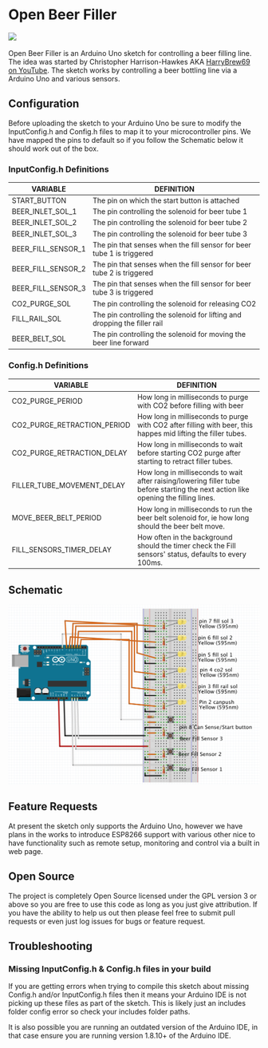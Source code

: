 # Open Beer Filler
![](https://github.com/kloon/OpenBeerFiller/workflows/Compile%20Test/badge.svg)

Open Beer Filler is an Arduino Uno sketch for controlling a beer filling line. The idea was started by Christopher Harrison-Hawkes AKA [HarryBrew69 on YouTube](https://www.youtube.com/channel/UCIIYTzYpd8D7y816diZB0Dw). The sketch works by controlling a beer bottling line via a Arduino Uno and various sensors.

## Configuration
Before uploading the sketch to your Arduino Uno be sure to modify the InputConfig.h and Config.h files to map it to your microcontroller pins. We have mapped the pins to default so if you follow the Schematic below it should work out of the box.

### InputConfig.h Definitions
VARIABLE | DEFINITION
--- | ---
START_BUTTON | The pin on which the start button is attached
BEER_INLET_SOL_1 | The pin controlling the solenoid for beer tube 1
BEER_INLET_SOL_2 | The pin controlling the solenoid for beer tube 2
BEER_INLET_SOL_3 | The pin controlling the solenoid for beer tube 3
BEER_FILL_SENSOR_1 | The pin that senses when the fill sensor for beer tube 1 is triggered
BEER_FILL_SENSOR_2 | The pin that senses when the fill sensor for beer tube 2 is triggered
BEER_FILL_SENSOR_3 | The pin that senses when the fill sensor for beer tube 3 is triggered
CO2_PURGE_SOL | The pin controlling the solenoid for releasing CO2
FILL_RAIL_SOL | The pin controlling the solenoid for lifting and dropping the filler rail
BEER_BELT_SOL | The pin controlling the solenoid for moving the beer line forward

### Config.h Definitions
VARIABLE | DEFINITION
--- | ---
CO2_PURGE_PERIOD | How long in milliseconds to purge with CO2 before filling with beer
CO2_PURGE_RETRACTION_PERIOD | How long in milliseconds to purge with CO2 after filling with beer, this happes mid lifting the filler tubes.
CO2_PURGE_RETRACTION_DELAY | How long in milliseconds to wait before starting CO2 purge after starting to retract filler tubes.
FILLER_TUBE_MOVEMENT_DELAY | How long in milliseconds to wait after raising/lowering filler tube before starting the next action like opening the filling lines.
MOVE_BEER_BELT_PERIOD | How long in milliseconds to run the beer belt solenoid for, ie how long should the beer belt move.
FILL_SENSORS_TIMER_DELAY | How often in the background should the timer check the Fill sensors' status, defaults to every 100ms.

## Schematic
![](.github/schematic.png)

## Feature Requests
At present the sketch only supports the Arduino Uno, however we have plans in the works to introduce ESP8266 support with various other nice to have functionality such as remote setup, monitoring and control via a built in web page.

## Open Source
The project is completely Open Source licensed under the GPL version 3 or above so you are free to use this code as long as you just give attribution. If you have the ability to help us out then please feel free to submit pull requests or even just log issues for bugs or feature request.

## Troubleshooting

### Missing InputConfig.h & Config.h files in your build
If you are getting errors when trying to compile this sketch about missing Config.h and/or InputConfig.h files then it means your Arduino IDE is not picking up these files as part of the sketch. This is likely just an includes folder config error so check your includes folder paths.

It is also possible you are running an outdated version of the Arduino IDE, in that case ensure you are running version 1.8.10+ of the Arduino IDE.
